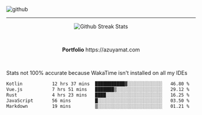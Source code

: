 ![github](https://media.discordapp.net/attachments/881363147364118528/1142610121697021952/background.png?width=1000&height=300)<br>
___
<p align="center">
  <img alt="Github Streak Stats" src="https://streak-stats.demolab.com?user=Azuyamat&theme=transparent&hide_border=true"/>
</p><br>
<p align="center">
      <strong>Portfolio</strong> https://azuyamat.com
</p><br>

Stats not 100% accurate because WakaTime isn't installed on all my IDEs
<!--START_SECTION:waka-->

```txt
Kotlin           12 hrs 37 mins  ███████████▓░░░░░░░░░░░░░   46.80 %
Vue.js           7 hrs 51 mins   ███████▒░░░░░░░░░░░░░░░░░   29.12 %
Rust             4 hrs 23 mins   ████░░░░░░░░░░░░░░░░░░░░░   16.25 %
JavaScript       56 mins         █░░░░░░░░░░░░░░░░░░░░░░░░   03.50 %
Markdown         19 mins         ▒░░░░░░░░░░░░░░░░░░░░░░░░   01.21 %
```

<!--END_SECTION:waka-->
